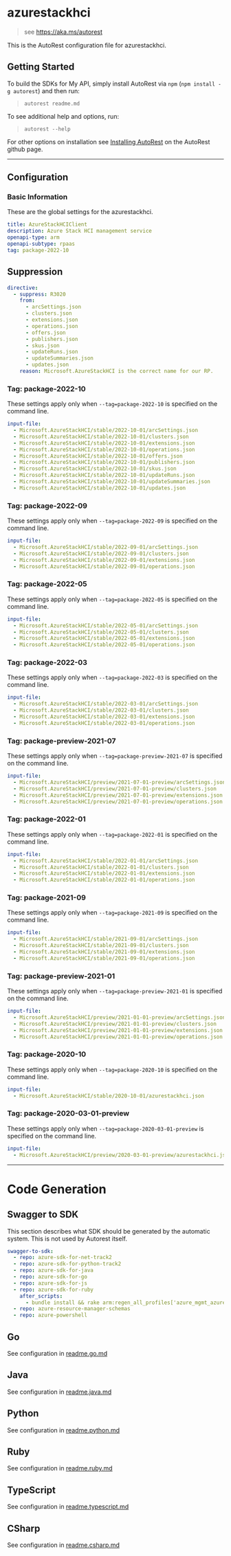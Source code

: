 # azurestackhci

> see https://aka.ms/autorest

This is the AutoRest configuration file for azurestackhci.

## Getting Started

To build the SDKs for My API, simply install AutoRest via `npm` (`npm install -g autorest`) and then run:

> `autorest readme.md`

To see additional help and options, run:

> `autorest --help`

For other options on installation see [Installing AutoRest](https://aka.ms/autorest/install) on the AutoRest github page.

---

## Configuration

### Basic Information

These are the global settings for the azurestackhci.

``` yaml
title: AzureStackHCIClient
description: Azure Stack HCI management service
openapi-type: arm
openapi-subtype: rpaas
tag: package-2022-10
```

## Suppression

``` yaml
directive:
  - suppress: R3020
    from:
      - arcSettings.json
      - clusters.json
      - extensions.json
      - operations.json
      - offers.json
      - publishers.json
      - skus.json
      - updateRuns.json
      - updateSummaries.json
      - updates.json
    reason: Microsoft.AzureStackHCI is the correct name for our RP.
```


### Tag: package-2022-10

These settings apply only when `--tag=package-2022-10` is specified on the command line.

```yaml $(tag) == 'package-2022-10'
input-file:
  - Microsoft.AzureStackHCI/stable/2022-10-01/arcSettings.json
  - Microsoft.AzureStackHCI/stable/2022-10-01/clusters.json
  - Microsoft.AzureStackHCI/stable/2022-10-01/extensions.json
  - Microsoft.AzureStackHCI/stable/2022-10-01/operations.json
  - Microsoft.AzureStackHCI/stable/2022-10-01/offers.json
  - Microsoft.AzureStackHCI/stable/2022-10-01/publishers.json
  - Microsoft.AzureStackHCI/stable/2022-10-01/skus.json
  - Microsoft.AzureStackHCI/stable/2022-10-01/updateRuns.json
  - Microsoft.AzureStackHCI/stable/2022-10-01/updateSummaries.json
  - Microsoft.AzureStackHCI/stable/2022-10-01/updates.json
```
### Tag: package-2022-09

These settings apply only when `--tag=package-2022-09` is specified on the command line.

``` yaml $(tag) == 'package-2022-09'
input-file:
  - Microsoft.AzureStackHCI/stable/2022-09-01/arcSettings.json
  - Microsoft.AzureStackHCI/stable/2022-09-01/clusters.json
  - Microsoft.AzureStackHCI/stable/2022-09-01/extensions.json
  - Microsoft.AzureStackHCI/stable/2022-09-01/operations.json
```

### Tag: package-2022-05

These settings apply only when `--tag=package-2022-05` is specified on the command line.

``` yaml $(tag) == 'package-2022-05'
input-file:
  - Microsoft.AzureStackHCI/stable/2022-05-01/arcSettings.json
  - Microsoft.AzureStackHCI/stable/2022-05-01/clusters.json
  - Microsoft.AzureStackHCI/stable/2022-05-01/extensions.json
  - Microsoft.AzureStackHCI/stable/2022-05-01/operations.json
```

### Tag: package-2022-03

These settings apply only when `--tag=package-2022-03` is specified on the command line.

``` yaml $(tag) == 'package-2022-03'
input-file:
  - Microsoft.AzureStackHCI/stable/2022-03-01/arcSettings.json
  - Microsoft.AzureStackHCI/stable/2022-03-01/clusters.json
  - Microsoft.AzureStackHCI/stable/2022-03-01/extensions.json
  - Microsoft.AzureStackHCI/stable/2022-03-01/operations.json
```

### Tag: package-preview-2021-07

These settings apply only when `--tag=package-preview-2021-07` is specified on the command line.

```yaml $(tag) == 'package-preview-2021-07'
input-file:
  - Microsoft.AzureStackHCI/preview/2021-07-01-preview/arcSettings.json
  - Microsoft.AzureStackHCI/preview/2021-07-01-preview/clusters.json
  - Microsoft.AzureStackHCI/preview/2021-07-01-preview/extensions.json
  - Microsoft.AzureStackHCI/preview/2021-07-01-preview/operations.json
```
### Tag: package-2022-01

These settings apply only when `--tag=package-2022-01` is specified on the command line.

``` yaml $(tag) == 'package-2022-01'
input-file:
  - Microsoft.AzureStackHCI/stable/2022-01-01/arcSettings.json
  - Microsoft.AzureStackHCI/stable/2022-01-01/clusters.json
  - Microsoft.AzureStackHCI/stable/2022-01-01/extensions.json
  - Microsoft.AzureStackHCI/stable/2022-01-01/operations.json
```

### Tag: package-2021-09

These settings apply only when `--tag=package-2021-09` is specified on the command line.

``` yaml $(tag) == 'package-2021-09'
input-file:
  - Microsoft.AzureStackHCI/stable/2021-09-01/arcSettings.json
  - Microsoft.AzureStackHCI/stable/2021-09-01/clusters.json
  - Microsoft.AzureStackHCI/stable/2021-09-01/extensions.json
  - Microsoft.AzureStackHCI/stable/2021-09-01/operations.json
```

### Tag: package-preview-2021-01

These settings apply only when `--tag=package-preview-2021-01` is specified on the command line.

``` yaml $(tag) == 'package-preview-2021-01'
input-file:
  - Microsoft.AzureStackHCI/preview/2021-01-01-preview/arcSettings.json
  - Microsoft.AzureStackHCI/preview/2021-01-01-preview/clusters.json
  - Microsoft.AzureStackHCI/preview/2021-01-01-preview/extensions.json
  - Microsoft.AzureStackHCI/preview/2021-01-01-preview/operations.json
```

### Tag: package-2020-10

These settings apply only when `--tag=package-2020-10` is specified on the command line.

``` yaml $(tag) == 'package-2020-10'
input-file:
  - Microsoft.AzureStackHCI/stable/2020-10-01/azurestackhci.json
```

### Tag: package-2020-03-01-preview

These settings apply only when `--tag=package-2020-03-01-preview` is specified on the command line.

``` yaml $(tag) == 'package-2020-03-01-preview'
input-file:
  - Microsoft.AzureStackHCI/preview/2020-03-01-preview/azurestackhci.json
```

---

# Code Generation

## Swagger to SDK

This section describes what SDK should be generated by the automatic system.
This is not used by Autorest itself.

``` yaml $(swagger-to-sdk)
swagger-to-sdk:
  - repo: azure-sdk-for-net-track2
  - repo: azure-sdk-for-python-track2
  - repo: azure-sdk-for-java
  - repo: azure-sdk-for-go
  - repo: azure-sdk-for-js
  - repo: azure-sdk-for-ruby
    after_scripts:
      - bundle install && rake arm:regen_all_profiles['azure_mgmt_azurestackhci']
  - repo: azure-resource-manager-schemas
  - repo: azure-powershell
```

## Go

See configuration in [readme.go.md](./readme.go.md)

## Java

See configuration in [readme.java.md](./readme.java.md)

## Python

See configuration in [readme.python.md](./readme.python.md)

## Ruby

See configuration in [readme.ruby.md](./readme.ruby.md)

## TypeScript

See configuration in [readme.typescript.md](./readme.typescript.md)

## CSharp

See configuration in [readme.csharp.md](./readme.csharp.md)
